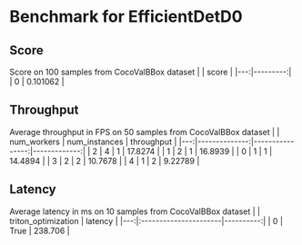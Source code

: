 # Benchmark for EfficientDetD0

## Score

Score on 100 samples from CocoValBBox dataset
|    |    score |
|---:|---------:|
|  0 | 0.101062 |

## Throughput
Average throughput in FPS on 50 samples from CocoValBBox dataset
|    |   num_workers |   num_instances |   throughput |
|---:|--------------:|----------------:|-------------:|
|  2 |             4 |               1 |     17.8274  |
|  1 |             2 |               1 |     16.8939  |
|  0 |             1 |               1 |     14.4894  |
|  3 |             2 |               2 |     10.7678  |
|  4 |             1 |               2 |      9.22789 |

## Latency

Average latency in ms on 10 samples from CocoValBBox dataset
|    | triton_optimization   |   latency |
|---:|:----------------------|----------:|
|  0 | True                  |   238.706 |